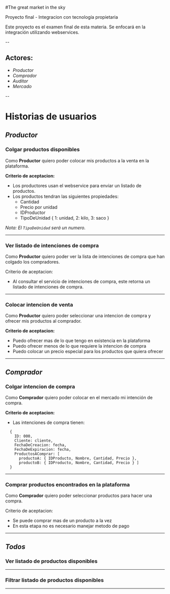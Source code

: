 #The great market in the sky


Proyecto final - Integracion con tecnología propietaria

Este proyecto es el examen final de esta materia. Se enfocará en la integración utilizando webservices.

--

## Actores:

  - *Productor*
  - *Comprador*
  - *Auditor*
  - *Mercado*

--

# Historias de usuarios

## *Productor*

### Colgar productos disponibles

Como **Productor** quiero poder colocar mis productos a la venta en la plataforma.

**Criterio de aceptacion:**
  
  - Los productores usan el webservice para enviar un listado de productos.
  - Los productos tendran las siguientes propiedades:
    - Cantidad
    - Precio por unidad
    - IDProductor
    - TipoDeUnidad { 1: unidad, 2: kilo, 3: saco }

*Nota: El `TipoDeUnidad` será un numero.*

---

### Ver listado de intenciones de compra

Como **Productor** quiero poder ver la lista de intenciones de compra que han colgado los compradores.

Criterio de aceptacion:

- Al consultar el servicio de intenciones de compra, este retorna un listado de intenciones de compra.

---

### Colocar intencion de venta

Como **Productor** quiero poder seleccionar una intencion de compra y ofrecer mis productos al comprador.

**Criterio de aceptacion:**

- Puedo ofrecer mas de lo que tengo en existencia en la plataforma
- Puedo ofrecer menos de lo que requiere la intencion de compra
- Puedo colocar un precio especial para los productos que quiera ofrecer

---

## *Comprador*

### Colgar intencion de compra

Como **Comprador** quiero poder colocar en el mercado mi intención de compra.

**Criterio de aceptacion:**

- Las intenciones de compra tienen:

```
  {
    ID: 000,
    Cliente: cliente,
    FechaDeCreacion: fecha,
    FechaDeExpiracion: fecha,
    ProductosAComprar: [ 
      productoA: { IDProducto, Nombre, Cantidad, Precio },
      productoB: { IDProducto, Nombre, Cantidad, Precio } ]
  }
```

---

### Comprar productos encontrados en la plataforma

Como **Comprador** quiero poder seleccionar productos para hacer una compra.

Criterio de aceptacion:

- Se puede comprar mas de un producto a la vez
- En esta etapa no es necesario manejar metodo de pago

---

## *Todos*

### Ver listado de productos disponibles

---

### Filtrar listado de productos disponibles

---
